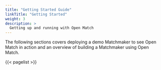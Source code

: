 ```yaml
---
title: "Getting Started Guide"
linkTitle: "Getting Started"
weight: 3
description: >
  Getting up and running with Open Match
---
```


The following sections covers deploying a demo Matchmaker to see Open Match in action and an overview of building a Matchmaker using Open Match.

{{< pagelist >}}

